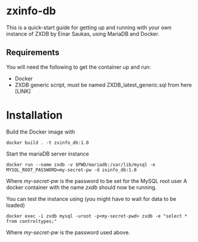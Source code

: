 # zxinfo-db
This is a quick-start guide for getting up and running with your own instance of ZXDB by Einar Saukas, using MariaDB and Docker.

## Requirements
You will need the following to get the container up and run:
* Docker
* ZXDB generic script, must be named ZXDB_latest_generic.sql from here [LINK]

# Installation
Build the Docker image with
````
docker build . -t zxinfo_db:1.0 
````

Start the mariaDB server instance
````
docker run --name zxdb -v $PWD/mariadb:/var/lib/mysql -e MYSQL_ROOT_PASSWORD=my-secret-pw -d zxinfo_db:1.0
````
Where *my-secret-pw* is the password to be set for the MySQL root user
A docker container with the name *zxdb* should now be running.

You can test the instance using (you might have to wait for data to be loaded)
````
docker exec -i zxdb mysql -uroot -p<my-secret-pwd> zxdb -e "select * from controltypes;"
````
Where *my-secret-pw* is the password used above.